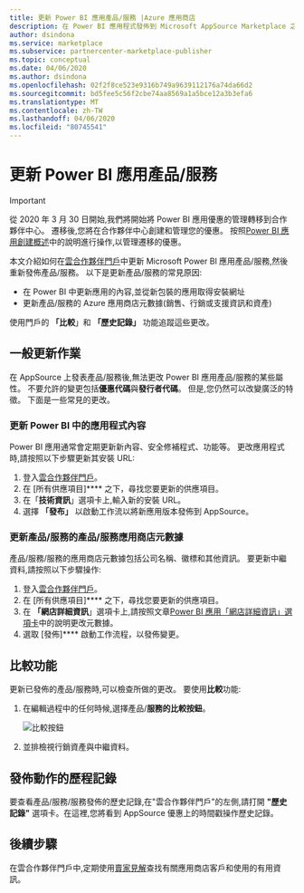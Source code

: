 ```yaml
---
title: 更新 Power BI 應用產品/服務 |Azure 應用商店
description: 在 Power BI 應用程式發佈到 Microsoft AppSource Marketplace 之後更新它。
author: dsindona
ms.service: marketplace
ms.subservice: partnercenter-marketplace-publisher
ms.topic: conceptual
ms.date: 04/06/2020
ms.author: dsindona
ms.openlocfilehash: 02f2f8ce523e9316b749a9639112176a74da66d2
ms.sourcegitcommit: bd5fee5c56f2cbe74aa8569a1a5bce12a3b3efa6
ms.translationtype: MT
ms.contentlocale: zh-TW
ms.lasthandoff: 04/06/2020
ms.locfileid: "80745541"
---
```

# <a name="update-a-power-bi-app-offer"></a>更新 Power BI 應用產品/服務

>[!Important]
>從 2020 年 3 月 30 日開始,我們將開始將 Power BI 應用優惠的管理轉移到合作夥伴中心。 遷移後,您將在合作夥伴中心創建和管理您的優惠。 按照[Power BI 應用創建概述](https://aka.ms/AzureCreatePBIServiceApp)中的說明進行操作,以管理遷移的優惠。

本文介紹如何在[雲合作夥伴門戶](https://cloudpartner.azure.com/)中更新 Microsoft Power BI 應用產品/服務,然後重新發佈產品/服務。 以下是更新產品/服務的常見原因:

- 在 Power BI 中更新應用的內容,並從新包裝的應用取得安裝網址
- 更新產品/服務的 Azure 應用商店元數據(銷售、行銷或支援資訊和資產)
 
使用門戶的 **「比較**」和 **「歷史記錄」** 功能追蹤這些更改。

## <a name="common-update-operations"></a>一般更新作業

在 AppSource 上發表產品/服務後,無法更改 Power BI 應用產品/服務的某些屬性。 不要允許的變更包括**優惠代碼**與**發行者代碼**。 但是,您仍然可以改變廣泛的特徵。 下面是一些常見的更改。

### <a name="update-app-content-in-power-bi"></a>更新 Power BI 中的應用程式內容

Power BI 應用通常會定期更新新內容、安全修補程式、功能等。 更改應用程式時,請按照以下步驟更新其安裝 URL:

1.  登入[雲合作夥伴門戶](https://cloudpartner.azure.com/)。
2.  在 [所有供應項目]**** 之下，尋找您要更新的供應項目。
3.  在「**技術資訊**」選項卡上,輸入新的安裝 URL。
4.  選擇 **「發布」** 以啟動工作流以將新應用版本發佈到 AppSource。


### <a name="update-the-offers-marketplace-metadata"></a>更新產品/服務的產品/服務應用商店元數據

產品/服務/服務的應用商店元數據包括公司名稱、徽標和其他資訊。 要更新中繼資料,請按照以下步驟操作:

1.  登入[雲合作夥伴門戶](https://cloudpartner.azure.com/)。
2.  在 [所有供應項目]**** 之下，尋找您要更新的供應項目。
3.  在 **「網店詳細資訊**」選項卡上,請按照文章[Power BI 應用「網店詳細資訊」選項卡](./cpp-storefront-details-tab.md)中的說明更改元數據。
4.  選取 [發佈]**** 啟動工作流程，以發佈變更。


## <a name="the-compare-feature"></a>比較功能

更新已發佈的產品/服務時,可以檢查所做的更改。 要使用**比較**功能:

1.  在編輯過程中的任何時候,選擇產品/**服務的比較按鈕**。

    ![比較按鈕](./media/compare-feature-button.png)

2.  並排檢視行銷資產與中繼資料。


## <a name="history-of-publishing-actions"></a>發佈動作的歷程記錄

要查看產品/服務/服務發佈的歷史記錄,在"雲合作夥伴門戶"的左側,請打開 **"歷史記錄"** 選項卡。在這裡,您將看到 AppSource 優惠上的時間戳操作歷史記錄。

## <a name="next-steps"></a>後續步驟

在雲合作夥伴門戶中,定期使用[賣家見解](../../cloud-partner-portal-orig/si-getting-started.md)查找有關應用商店客戶和使用的有用資訊。  
